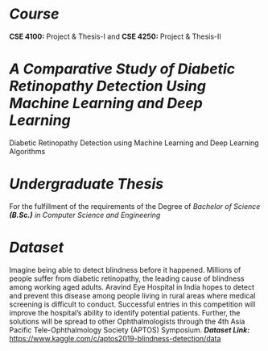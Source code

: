 
# *Course* 
**CSE 4100:** Project & Thesis-I and **CSE 4250:** Project & Thesis-II
# *A Comparative Study of Diabetic Retinopathy Detection Using Machine Learning and Deep Learning*
Diabetic Retinopathy Detection using Machine Learning and Deep Learning Algorithms
# *Undergraduate Thesis*
For the fulfillment of the requirements of the Degree of *Bachelor of Science **(B.Sc.)** in Computer Science and Engineering* 
# *Dataset*
Imagine being able to detect blindness before it happened. Millions of people suffer from diabetic retinopathy, the leading cause of blindness among working aged adults. Aravind Eye Hospital in India hopes to detect and prevent this disease among people living in rural areas where medical screening is difficult to conduct. Successful entries in this competition will improve the hospital’s ability to identify potential patients. Further, the solutions will be spread to other Ophthalmologists through the 4th Asia Pacific Tele-Ophthalmology Society (APTOS) Symposium.
***Dataset Link:*** https://www.kaggle.com/c/aptos2019-blindness-detection/data


